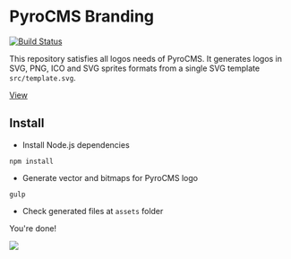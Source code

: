 # PyroCMS Branding

[![Build Status](https://travis-ci.org/pyrocms/branding.svg?branch=master)](https://travis-ci.org/pyrocms/branding)

This repository satisfies all logos needs of PyroCMS. It generates logos in SVG, PNG, ICO and SVG sprites formats from a single SVG template `src/template.svg`.

[View](http://pyrocms.github.io/branding/)

## Install

- Install Node.js dependencies

```
npm install
```

- Generate vector and bitmaps for PyroCMS logo

```
gulp
```

- Check generated files at `assets` folder

You're done!

![](https://raw.githubusercontent.com/pyrocms/branding/master/demo.gif)
